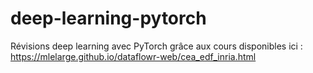 # deep-learning-pytorch
Révisions deep learning avec PyTorch grâce aux cours disponibles ici : https://mlelarge.github.io/dataflowr-web/cea_edf_inria.html
